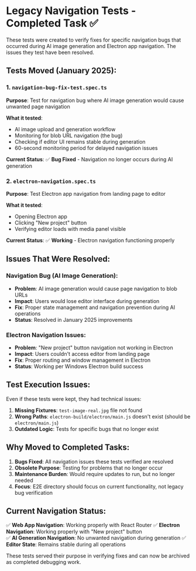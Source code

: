 # Legacy Navigation Tests - Completed Task ✅

These tests were created to verify fixes for specific navigation bugs that occurred during AI image generation and Electron app navigation. The issues they test have been resolved.

## Tests Moved (January 2025):

### 1. `navigation-bug-fix-test.spec.ts`
**Purpose**: Test for navigation bug where AI image generation would cause unwanted page navigation

**What it tested**:
- AI image upload and generation workflow
- Monitoring for blob URL navigation (the bug)
- Checking if editor UI remains stable during generation
- 60-second monitoring period for delayed navigation issues

**Current Status**: ✅ **Bug Fixed** - Navigation no longer occurs during AI generation

### 2. `electron-navigation.spec.ts` 
**Purpose**: Test Electron app navigation from landing page to editor

**What it tested**:
- Opening Electron app
- Clicking "New project" button  
- Verifying editor loads with media panel visible

**Current Status**: ✅ **Working** - Electron navigation functioning properly

## Issues That Were Resolved:

### Navigation Bug (AI Image Generation):
- **Problem**: AI image generation would cause page navigation to blob URLs
- **Impact**: Users would lose editor interface during generation
- **Fix**: Proper state management and navigation prevention during AI operations
- **Status**: Resolved in January 2025 improvements

### Electron Navigation Issues:
- **Problem**: "New project" button navigation not working in Electron
- **Impact**: Users couldn't access editor from landing page
- **Fix**: Proper routing and window management in Electron
- **Status**: Working per Windows Electron build success

## Test Execution Issues:

Even if these tests were kept, they had technical issues:

1. **Missing Fixtures**: `test-image-real.jpg` file not found
2. **Wrong Paths**: `electron-build/electron/main.js` doesn't exist (should be `electron/main.js`)
3. **Outdated Logic**: Tests for specific bugs that no longer exist

## Why Moved to Completed Tasks:

1. **Bugs Fixed**: All navigation issues these tests verified are resolved
2. **Obsolete Purpose**: Testing for problems that no longer occur
3. **Maintenance Burden**: Would require updates to run, but no longer needed
4. **Focus**: E2E directory should focus on current functionality, not legacy bug verification

## Current Navigation Status:

✅ **Web App Navigation**: Working properly with React Router
✅ **Electron Navigation**: Working properly with "New project" button  
✅ **AI Generation Navigation**: No unwanted navigation during generation
✅ **Editor State**: Remains stable during all operations

These tests served their purpose in verifying fixes and can now be archived as completed debugging work.